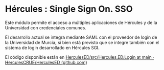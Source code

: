 # Hércules : Single Sign On. SSO



Este módulo permite el acceso a múltiples aplicaciones de Hércules y de la Universidad con credenciales comunes.

El desarrollo actual se integra mediante SAML con el proveedor de login de la Universidad de Murcia, si bien está previsto que se integre también con el sistema de login desarrollado en Hércules SGI.

El código disponible están en [HerculesED/src/Hercules.ED.Login at main · HerculesCRUE/HerculesED (github.com)](https://github.com/HerculesCRUE/HerculesED/tree/main/src/Hercules.ED.Login "https://github.com/HerculesCRUE/HerculesED/tree/main/src/Hercules.ED.Login")

  





